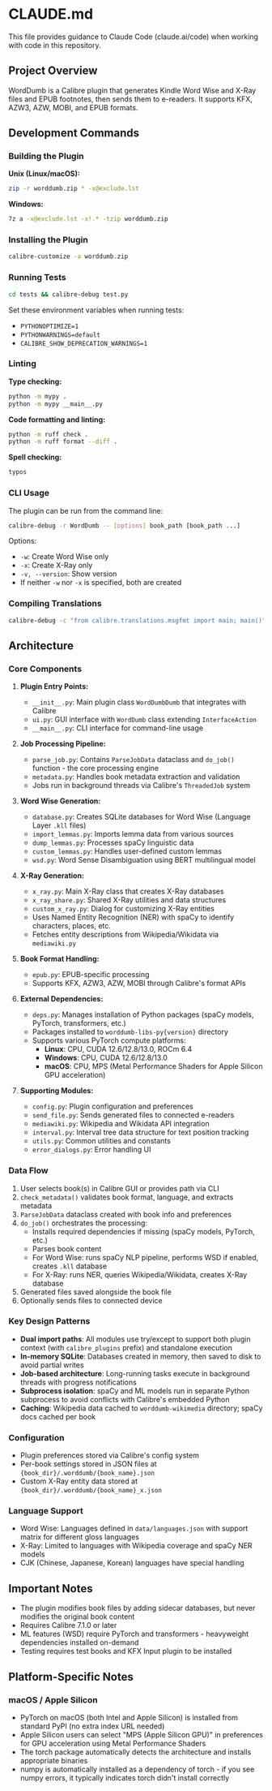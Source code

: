 # CLAUDE.md

This file provides guidance to Claude Code (claude.ai/code) when working with code in this repository.

## Project Overview

WordDumb is a Calibre plugin that generates Kindle Word Wise and X-Ray files and EPUB footnotes, then sends them to e-readers. It supports KFX, AZW3, AZW, MOBI, and EPUB formats.

## Development Commands

### Building the Plugin

**Unix (Linux/macOS):**
```bash
zip -r worddumb.zip * -x@exclude.lst
```

**Windows:**
```bash
7z a -x@exclude.lst -x!.* -tzip worddumb.zip
```

### Installing the Plugin
```bash
calibre-customize -a worddumb.zip
```

### Running Tests
```bash
cd tests && calibre-debug test.py
```

Set these environment variables when running tests:
- `PYTHONOPTIMIZE=1`
- `PYTHONWARNINGS=default`
- `CALIBRE_SHOW_DEPRECATION_WARNINGS=1`

### Linting

**Type checking:**
```bash
python -m mypy .
python -m mypy __main__.py
```

**Code formatting and linting:**
```bash
python -m ruff check .
python -m ruff format --diff .
```

**Spell checking:**
```bash
typos
```

### CLI Usage

The plugin can be run from the command line:
```bash
calibre-debug -r WordDumb -- [options] book_path [book_path ...]
```

Options:
- `-w`: Create Word Wise only
- `-x`: Create X-Ray only
- `-v, --version`: Show version
- If neither `-w` nor `-x` is specified, both are created

### Compiling Translations
```bash
calibre-debug -c "from calibre.translations.msgfmt import main; main()" translations/*.po
```

## Architecture

### Core Components

1. **Plugin Entry Points:**
   - `__init__.py`: Main plugin class `WordDumbDumb` that integrates with Calibre
   - `ui.py`: GUI interface with `WordDumb` class extending `InterfaceAction`
   - `__main__.py`: CLI interface for command-line usage

2. **Job Processing Pipeline:**
   - `parse_job.py`: Contains `ParseJobData` dataclass and `do_job()` function - the core processing engine
   - `metadata.py`: Handles book metadata extraction and validation
   - Jobs run in background threads via Calibre's `ThreadedJob` system

3. **Word Wise Generation:**
   - `database.py`: Creates SQLite databases for Word Wise (Language Layer `.kll` files)
   - `import_lemmas.py`: Imports lemma data from various sources
   - `dump_lemmas.py`: Processes spaCy linguistic data
   - `custom_lemmas.py`: Handles user-defined custom lemmas
   - `wsd.py`: Word Sense Disambiguation using BERT multilingual model

4. **X-Ray Generation:**
   - `x_ray.py`: Main X-Ray class that creates X-Ray databases
   - `x_ray_share.py`: Shared X-Ray utilities and data structures
   - `custom_x_ray.py`: Dialog for customizing X-Ray entities
   - Uses Named Entity Recognition (NER) with spaCy to identify characters, places, etc.
   - Fetches entity descriptions from Wikipedia/Wikidata via `mediawiki.py`

5. **Book Format Handling:**
   - `epub.py`: EPUB-specific processing
   - Supports KFX, AZW3, AZW, MOBI through Calibre's format APIs

6. **External Dependencies:**
   - `deps.py`: Manages installation of Python packages (spaCy models, PyTorch, transformers, etc.)
   - Packages installed to `worddumb-libs-py{version}` directory
   - Supports various PyTorch compute platforms:
     - **Linux**: CPU, CUDA 12.6/12.8/13.0, ROCm 6.4
     - **Windows**: CPU, CUDA 12.6/12.8/13.0
     - **macOS**: CPU, MPS (Metal Performance Shaders for Apple Silicon GPU acceleration)

7. **Supporting Modules:**
   - `config.py`: Plugin configuration and preferences
   - `send_file.py`: Sends generated files to connected e-readers
   - `mediawiki.py`: Wikipedia and Wikidata API integration
   - `interval.py`: Interval tree data structure for text position tracking
   - `utils.py`: Common utilities and constants
   - `error_dialogs.py`: Error handling UI

### Data Flow

1. User selects book(s) in Calibre GUI or provides path via CLI
2. `check_metadata()` validates book format, language, and extracts metadata
3. `ParseJobData` dataclass created with book info and preferences
4. `do_job()` orchestrates the processing:
   - Installs required dependencies if missing (spaCy models, PyTorch, etc.)
   - Parses book content
   - For Word Wise: runs spaCy NLP pipeline, performs WSD if enabled, creates `.kll` database
   - For X-Ray: runs NER, queries Wikipedia/Wikidata, creates X-Ray database
5. Generated files saved alongside the book file
6. Optionally sends files to connected device

### Key Design Patterns

- **Dual import paths**: All modules use try/except to support both plugin context (with `calibre_plugins` prefix) and standalone execution
- **In-memory SQLite**: Databases created in memory, then saved to disk to avoid partial writes
- **Job-based architecture**: Long-running tasks execute in background threads with progress notifications
- **Subprocess isolation**: spaCy and ML models run in separate Python subprocess to avoid conflicts with Calibre's embedded Python
- **Caching**: Wikipedia data cached to `worddumb-wikimedia` directory; spaCy docs cached per book

### Configuration

- Plugin preferences stored via Calibre's config system
- Per-book settings stored in JSON files at `{book_dir}/.worddumb/{book_name}.json`
- Custom X-Ray entity data stored at `{book_dir}/.worddumb/{book_name}_x.json`

### Language Support

- Word Wise: Languages defined in `data/languages.json` with support matrix for different gloss languages
- X-Ray: Limited to languages with Wikipedia coverage and spaCy NER models
- CJK (Chinese, Japanese, Korean) languages have special handling

## Important Notes

- The plugin modifies book files by adding sidecar databases, but never modifies the original book content
- Requires Calibre 7.1.0 or later
- ML features (WSD) require PyTorch and transformers - heavyweight dependencies installed on-demand
- Testing requires test books and KFX Input plugin to be installed

## Platform-Specific Notes

### macOS / Apple Silicon
- PyTorch on macOS (both Intel and Apple Silicon) is installed from standard PyPI (no extra index URL needed)
- Apple Silicon users can select "MPS (Apple Silicon GPU)" in preferences for GPU acceleration using Metal Performance Shaders
- The torch package automatically detects the architecture and installs appropriate binaries
- numpy is automatically installed as a dependency of torch - if you see numpy errors, it typically indicates torch didn't install correctly
